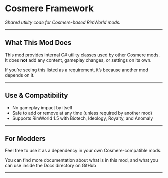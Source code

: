 # Cosmere Framework

*Shared utility code for Cosmere-based RimWorld mods.*

---

## What This Mod Does

This mod provides internal C# utility classes used by other Cosmere mods.  
It does **not** add any content, gameplay changes, or settings on its own.

If you’re seeing this listed as a requirement, it’s because another mod depends on it.

---

## Use & Compatibility

- No gameplay impact by itself
- Safe to add or remove at any time (unless required by another mod)
- Supports RimWorld 1.5 with Biotech, Ideology, Royalty, and Anomaly

---

## For Modders

Feel free to use it as a dependency in your own Cosmere-compatible mods.

You can find more documentation about what is in this mod, and what you can use inside the Docs directory on GitHub

---
